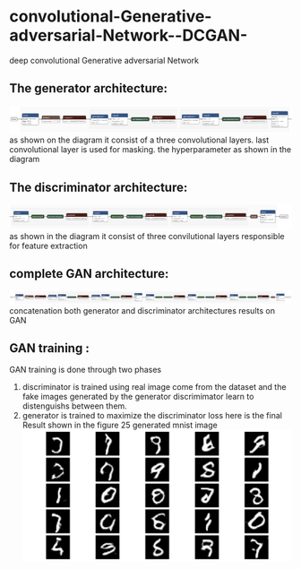 # convolutional-Generative-adversarial-Network--DCGAN-
 deep convolutional Generative adversarial Network 
 ## The generator architecture:
 ![fig_generator](https://github.com/zaky-fetoh/convolutional-Generative-adversarial-Network-DCGAN-/blob/main/imgs/generator.png) 
 as shown on the diagram it consist of a three convolutional layers. last convolutional layer is used for masking. the hyperparameter as shown in the diagram
 ## The discriminator architecture:
 ![fig_dicriminator](https://github.com/zaky-fetoh/convolutional-Generative-adversarial-Network-DCGAN-/blob/main/imgs/discriminator.png) 
 as shown in the diagram it consist of three convilutional layers responsible for feature extraction
 ## complete GAN architecture:
 ![fig_gan](https://github.com/zaky-fetoh/convolutional-Generative-adversarial-Network-DCGAN-/blob/main/imgs/gan.png) 
 concatenation both generator and discriminator architectures results on GAN 
 ## GAN training :
 GAN training is done through two phases 
 1) discriminator is trained using real image come from the dataset and the fake images generated by the generator discrimimator learn to distenguishs between them.
 2) generator is trained to maximize the discriminator loss
 here is the final Result shown in the figure 25 generated mnist image
 ![fig](https://github.com/zaky-fetoh/convolutional-Generative-adversarial-Network-DCGAN-/blob/main/imgs/Figure_1.png)
